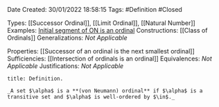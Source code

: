 <br />
<br />

Date Created: 30/01/2022 18:58:15
Tags: #Definition #Closed 

Types: [[Successor Ordinal]], [[Limit Ordinal]], [[Natural Number]]
Examples: [Initial segment of ON is an ordinal](Initial%20segment%20of%20ON%20is%20an%20ordinal.md)
Constructions: [[Class of Ordinals]]
Generalizations: _Not Applicable_

Properties: [[Successor of an ordinal is the next smallest ordinal]]
Sufficiencies: [[Intersection of ordinals is an ordinal]]
Equivalences: _Not Applicable_
Justifications: _Not Applicable_

``` ad-Definition
title: Definition.

_A set $\alpha$ is a **(von Neumann) ordinal** if $\alpha$ is a transitive set and $\alpha$ is well-ordered by $\in$._

```
